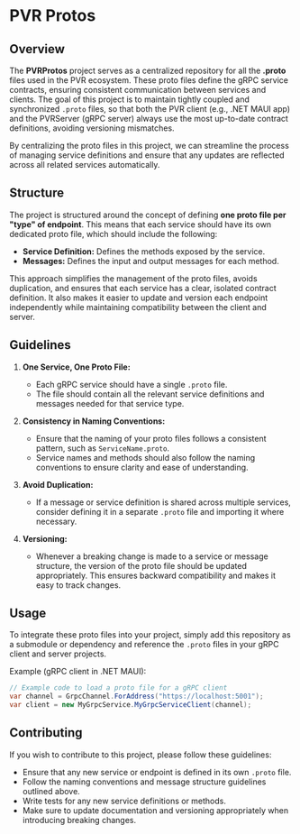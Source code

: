 # PVR Protos

## Overview

The **PVRProtos** project serves as a centralized repository for all the **.proto** files used in the PVR ecosystem. These proto files define the gRPC service contracts, ensuring consistent communication between services and clients. The goal of this project is to maintain tightly coupled and synchronized `.proto` files, so that both the PVR client (e.g., .NET MAUI app) and the PVRServer (gRPC server) always use the most up-to-date contract definitions, avoiding versioning mismatches.

By centralizing the proto files in this project, we can streamline the process of managing service definitions and ensure that any updates are reflected across all related services automatically.

## Structure

The project is structured around the concept of defining **one proto file per "type" of endpoint**. This means that each service should have its own dedicated proto file, which should include the following:

- **Service Definition:** Defines the methods exposed by the service.
- **Messages:** Defines the input and output messages for each method.

This approach simplifies the management of the proto files, avoids duplication, and ensures that each service has a clear, isolated contract definition. It also makes it easier to update and version each endpoint independently while maintaining compatibility between the client and server.

## Guidelines

1. **One Service, One Proto File:** 
   - Each gRPC service should have a single `.proto` file.
   - The file should contain all the relevant service definitions and messages needed for that service type.

2. **Consistency in Naming Conventions:**
   - Ensure that the naming of your proto files follows a consistent pattern, such as `ServiceName.proto`.
   - Service names and methods should also follow the naming conventions to ensure clarity and ease of understanding.

3. **Avoid Duplication:**
   - If a message or service definition is shared across multiple services, consider defining it in a separate `.proto` file and importing it where necessary.

4. **Versioning:**
   - Whenever a breaking change is made to a service or message structure, the version of the proto file should be updated appropriately. This ensures backward compatibility and makes it easy to track changes.

## Usage

To integrate these proto files into your project, simply add this repository as a submodule or dependency and reference the `.proto` files in your gRPC client and server projects.

Example (gRPC client in .NET MAUI):

```csharp
// Example code to load a proto file for a gRPC client
var channel = GrpcChannel.ForAddress("https://localhost:5001");
var client = new MyGrpcService.MyGrpcServiceClient(channel);
```

## Contributing

If you wish to contribute to this project, please follow these guidelines:

- Ensure that any new service or endpoint is defined in its own `.proto` file.
- Follow the naming conventions and message structure guidelines outlined above.
- Write tests for any new service definitions or methods.
- Make sure to update documentation and versioning appropriately when introducing breaking changes.
